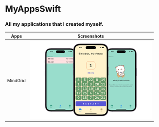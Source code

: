 # MyAppsSwift

### All my applications that I created myself.


| Apps                          | Screenshots                                        |        
| ------------------------------| :---------------:                                  |
| MindGrid                      | <img src="Screenshots/MindGrid4.png" width="400"/> |
